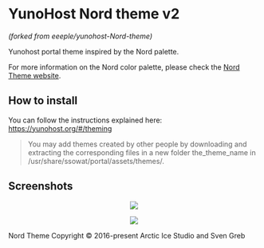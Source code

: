 # YunoHost Nord theme v2
_(forked from eeeple/yunohost-Nord-theme)_

Yunohost portal theme inspired by the Nord palette.

For more information on the Nord color palette, please check the [Nord Theme website](https://www.nordtheme.com/).

## How to install

You can follow the instructions explained here: https://yunohost.org/#/theming

> You may add themes created by other people by downloading and extracting the corresponding files in a new folder the_theme_name in /usr/share/ssowat/portal/assets/themes/.

## Screenshots

<p align="center"><img src="https://raw.githubusercontent.com/eeeple/yunohost-Nord-theme/master/img/login.png" /></p>
<p align="center"><img src="https://raw.githubusercontent.com/eeeple/yunohost-Nord-theme/master/img/portal.png" /></p>

Nord Theme Copyright © 2016-present Arctic Ice Studio and Sven Greb
